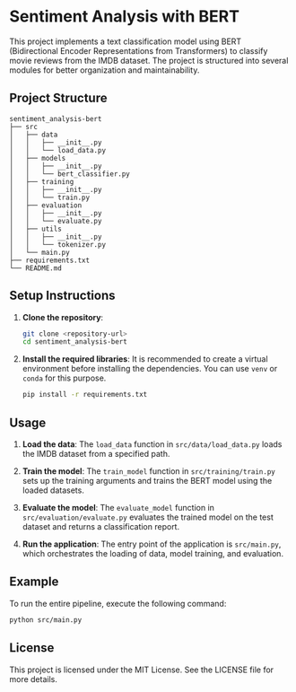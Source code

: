# Sentiment Analysis with BERT

This project implements a text classification model using BERT (Bidirectional Encoder Representations from Transformers) to classify movie reviews from the IMDB dataset. The project is structured into several modules for better organization and maintainability.

## Project Structure

```
sentiment_analysis-bert
├── src
│   ├── data
│   │   ├── __init__.py
│   │   └── load_data.py
│   ├── models
│   │   ├── __init__.py
│   │   └── bert_classifier.py
│   ├── training
│   │   ├── __init__.py
│   │   └── train.py
│   ├── evaluation
│   │   ├── __init__.py
│   │   └── evaluate.py
│   ├── utils
│   │   ├── __init__.py
│   │   └── tokenizer.py
│   └── main.py
├── requirements.txt
└── README.md
```

## Setup Instructions

1. **Clone the repository**:
   ```bash
   git clone <repository-url>
   cd sentiment_analysis-bert
   ```

2. **Install the required libraries**:
   It is recommended to create a virtual environment before installing the dependencies. You can use `venv` or `conda` for this purpose.

   ```bash
   pip install -r requirements.txt
   ```

## Usage

1. **Load the data**:
   The `load_data` function in `src/data/load_data.py` loads the IMDB dataset from a specified path.

2. **Train the model**:
   The `train_model` function in `src/training/train.py` sets up the training arguments and trains the BERT model using the loaded datasets.

3. **Evaluate the model**:
   The `evaluate_model` function in `src/evaluation/evaluate.py` evaluates the trained model on the test dataset and returns a classification report.

4. **Run the application**:
   The entry point of the application is `src/main.py`, which orchestrates the loading of data, model training, and evaluation.

## Example

To run the entire pipeline, execute the following command:

```bash
python src/main.py
```

## License

This project is licensed under the MIT License. See the LICENSE file for more details.
